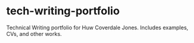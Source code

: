 # tech-writing-portfolio
Technical Writing portfolio for Huw Coverdale Jones. Includes examples, CVs, and other works. 

